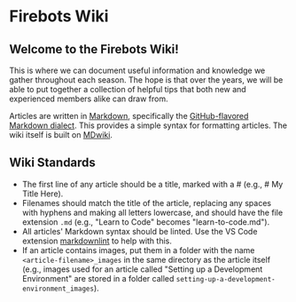 # Firebots Wiki

## Welcome to the Firebots Wiki!

This is where we can document useful information and knowledge we gather throughout each season. The hope is that over the years, we will be able to put together a collection of helpful tips that both new and experienced members alike can draw from.

Articles are written in [Markdown](https://daringfireball.net/projects/markdown/), specifically the [GitHub-flavored Markdown dialect](https://help.github.com/en/github/writing-on-github). This provides a simple syntax for formatting articles. The wiki itself is built on [MDwiki](https://dynalon.github.io/mdwiki/#!index.md).

## Wiki Standards

* The first line of any article should be a title, marked with a # (e.g., # My Title Here).
* Filenames should match the title of the article, replacing any spaces with hyphens and making all letters lowercase, and should have the file extension `.md` (e.g., "Learn to Code" becomes "learn-to-code.md").
* All articles' Markdown syntax should be linted. Use the VS Code extension [markdownlint](https://marketplace.visualstudio.com/items?itemName=DavidAnson.vscode-markdownlint) to help with this.
* If an article contains images, put them in a folder with the name `<article-filename>_images` in the same directory as the article itself (e.g., images used for an article called "Setting up a Development Environment" are stored in a folder called `setting-up-a-development-environment_images`).
